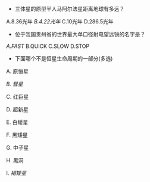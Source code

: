- 三体星的原型半人马阿尔法星距离地球有多远？

A.8.36光年  *B.4.22光年*  C.10光年  D.286.5光年

- 位于我国贵州省的世界最大单口径射电望远镜的名字是？ 

*A.FAST*  B.QUICK  C.SLOW  D.STOP

- 下面哪个不是恒星生命周期的一部分(多选)

A. 原恒星

*B. 彗星*

C. 红巨星

D. 超新星

E. 白矮星

F. 黑矮星

G. 中子星

H. 黑洞

I. *褐矮星*
